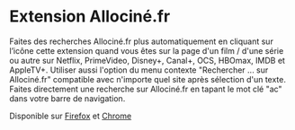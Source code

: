 # Extension Allociné.fr

Faites des recherches Allociné.fr plus automatiquement en cliquant sur l’icône cette extension quand vous êtes sur la page d'un film / d'une série ou autre sur Netflix, PrimeVideo, Disney+, Canal+, OCS, HBOmax, IMDB et AppleTV+. Utiliser aussi l'option du menu contexte "Rechercher ... sur Allociné.fr" compatible avec n'importe quel site après sélection d'un texte. Faites directement une recherche sur Allociné.fr en tapant  le mot clé "ac" dans votre barre de navigation.

Disponible sur [Firefox](https://addons.mozilla.org/fr/firefox/addon/allocin%C3%A9-fr/) et [Chrome](https://chrome.google.com/webstore/detail/allocinefr/kkebiahgemcdmbhenfmbbdpamnbbhklk)
